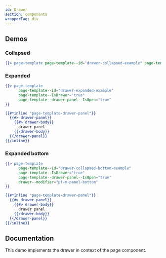 ```yaml
---
id: Drawer
section: components
wrapperTag: div
---
```


## Demos

### Collapsed
```hbs isFullscreen
{{> page-template page-template--id="drawer-collapsed-example" page-template--IsDrawer="true"}}
```

### Expanded
```hbs isFullscreen
{{> page-template
      page-template--id="drawer-expanded-example"
      page-template--IsDrawer="true"
      page-template--drawer-panel--IsOpen="true"
}}

{{#*inline "page-template-drawer-panel"}}
  {{#> drawer-panel}}
    {{#> drawer-body}}
      drawer panel
    {{/drawer-body}}
  {{/drawer-panel}}
{{/inline}}
```

### Expanded bottom
```hbs isFullscreen
{{> page-template
      page-template--id="drawer-collapsed-bottom-example"
      page-template--IsDrawer="true"
      page-template--drawer-panel--IsOpen="true"
      drawer--modifier="pf-m-panel-bottom"
}}

{{#*inline "page-template-drawer-panel"}}
  {{#> drawer-panel}}
    {{#> drawer-body}}
      drawer panel
    {{/drawer-body}}
  {{/drawer-panel}}
{{/inline}}
```

## Documentation
This demo implements the drawer in context of the page component.
